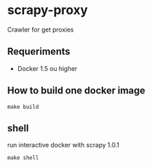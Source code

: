 # scrapy-proxy
Crawler for get proxies

## Requeriments

* Docker 1.5 ou higher

## How to build one docker image

    make build

## shell

run interactive docker with  scrapy 1.0.1

    make shell
